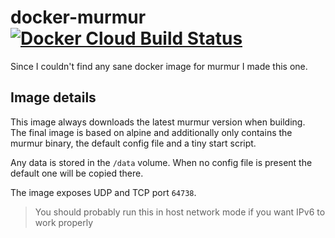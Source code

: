 # docker-murmur [![Docker Cloud Build Status](https://img.shields.io/docker/cloud/build/derenderkeks/murmur?style=flat-square)](https://hub.docker.com/repository/docker/derenderkeks/murmur)

Since I couldn't find any sane docker image for murmur I made this one.

## Image details

This image always downloads the latest murmur version when building.  
The final image is based on alpine and additionally only contains the murmur binary, the default config file and a tiny start script.

Any data is stored in the `/data` volume. When no config file is present the default one will be copied there.

The image exposes UDP and TCP port `64738`.

> You should probably run this in host network mode if you want IPv6 to work properly
